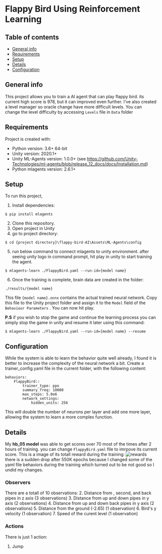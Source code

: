# Flappy Bird Using Reinforcement Learning
## Table of contents
* [General info](#general-info)
* [Requirements](#requirements)
* [Setup](#setup)
* [Details](#details)
* [Configuration](#configuration)

## General info
This project allows you to train a AI agent that can play flappy bird. its current high score is 978, but it can improved even further.
I've also created a level manager so oracle change have more difficult levels. You can change the level difficulty by accessing `Levels` file in `Data` folder

## Requirements
Project is created with:
* Python version: 3.6+ 64-bit
* Unity version: 2020.1+
* Unity ML-Agents version: 1.0.0+ (see https://github.com/Unity-Technologies/ml-agents/blob/release_12_docs/docs/Installation.md)
* Python mlagents version: 2.6.1+

## Setup
To run this project,
1. Install dependencies:

```
$ pip install mlagents
```

2. Clone this repository.
3. Open project in Unity
4. go to project directory:
```
$ cd {project directory}\flappy-bird-AI\Assets\ML-Agents\config
```
5. run below command to connect mlagents to unity environment. after seeing unity logo in command prompt, hit play in unity to start training the agent.
```
$ mlagents-learn ./FlappyBird.yaml --run-id={model name}
```

6. Once the training is complete, brain data are created in the folder:
```
./results/{model name}
```
This file `{model name}.onnx` contains the actual trained neural network. Copy this file to the Unity project folder and assign it to the `Model` field of the `Behaviour Parameters` . You can now hit play.


**P.S** if you wish to stop the game and continue the learning process you can simply stop the game in unity and resume it later using this command:
```
$ mlagents-learn ./FlappyBird.yaml --run-id={model name} --resume
```

## Configuration
While the system is able to learn the behavior quite well already, I found it is better to increase the complexity of the neural network a bit. Create a trainer_config.yaml file in the current folder, with the following content:
```
behaviors:
    FlappyBird::
        trainer_type: ppo    
        summary_freq: 10000
        max_steps: 5.0e6
        network_settings:
            hidden_units: 256

```
This will double the number of neurons per layer and add one more layer, allowing the system to learn a more complex function.

## Details
My **hb_05 model** was able to get scores over 70 most of the times after 2 hours of training. you can change `FlappyBird.yaml` file to imrpove its current score.
This is a image of its totall reward during the training:
![rewards](https://user-images.githubusercontent.com/45734322/190683309-caffa01b-be1a-4cc6-8988-1d8ff2b6f7e4.png)
there is a sudden drop after 550K epochs because I changed some of the yaml file behaviors during the training which turned out to be not good so I undid my changes.

### Observers
There are a totall of 10 observations:
2. Distance from , second, and back pipes in z axis (3 observations)
3. Distance from up and down pipes in y axis (2 observations)
4. Distance from up and down back pipes in y axis (2 observations)
5. Distance from the ground (-2.65) (1 observation)
6. Bird's y velocity (1 observation)
7. Speed of the curent level (1 observation)

### Actions
There is just 1 action:
1. Jump
